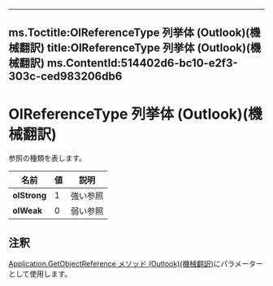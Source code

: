 

---
ms.Toctitle:OlReferenceType 列挙体 (Outlook)(機械翻訳)
title:OlReferenceType 列挙体 (Outlook)(機械翻訳)
ms.ContentId:514402d6-bc10-e2f3-303c-ced983206db6
---
# OlReferenceType 列挙体 (Outlook)(機械翻訳)




参照の種類を表します。

|**名前**|**値**|**説明**|
|---|---|---|
|**olStrong**|1|強い参照|
|**olWeak**|0|弱い参照|



## 注釈
[Application.GetObjectReference メソッド (Outlook)(機械翻訳)](426ade68-155b-9076-b3f8-4108f44688b0.md)にパラメーターとして使用します。




